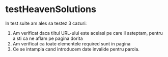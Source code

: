 # testHeavenSolutions

In test suite am ales sa testez 3 cazuri: 
1. Am verificat daca tiltul URL-ului este acelasi pe care il asteptam, pentru a sti ca ne aflam pe pagina dorita
2. Am verificat ca toate elementele required sunt in pagina
3. Ce se intampla cand introducem date invalide pentru parola. 
